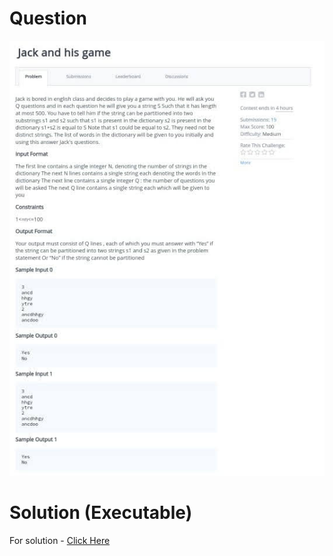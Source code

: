 # Question
![Jack and his game](https://github.com/prabhu30/coding/blob/main/Python/Set%20-%201/Question%203/images/Jack%20and%20his%20game.jpg)

# Solution (Executable)
For solution - [Click Here](https://onecompiler.com/python/3x27ebpuy)
